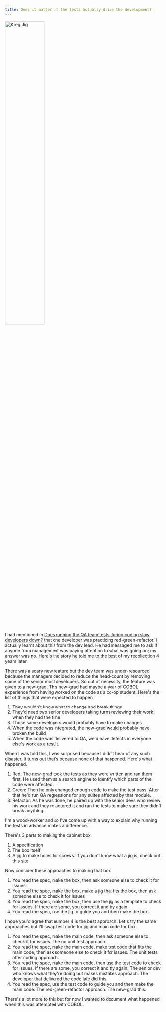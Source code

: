 ```yaml
---
title: Does it matter if the tests actually drive the development?
---
```


<a href="https://www.kregtool.com/shop/pocket-hole-joinery/pocket-hole-jigs/kreg-pocket-hole-jig-k4/K4.html" target="_blank">
    <img src="{{ site.baseurl }}/assets/images/jig.jpg" alt="Kreg Jig" title="Kreg Jig" style="width:50%; display: block;" />
</a>

I had mentioned in [Does running the QA team tests during coding slow developers down?](2) that one developer was practicing red-green-refactor.
I actually learnt about this from the dev lead.
He had messaged me to ask if anyone from management was paying attention to what was going on; my answer was no.
Here's the story he told me to the best of my recollection 4 years later.

There was a scary new feature but the dev team was under-resourced because the managers decided to reduce the head-count by removing some of the senior most developers.
So out of necessity, the feature was given to a new-grad.
This new-grad had maybe a year of COBOL experience from having worked on the code as a co-op student.
Here's the list of things that were expected to happen

1. They wouldn't know what to change and break things
2. They'd need two senior developers taking turns reviewing their work when they had the time
3. Those same developers would probably have to make changes
4. When the code was integrated, the new-grad would probably have broken the build
5. When the code was delivered to QA, we'd have defects in everyone else's work as a result.

When I was told this, I was surprised because I didn't hear of any such disaster.
It turns out that's because none of that happened.
Here's what happened.

1. Red: The new-grad took the tests as they were written and ran them first. He used them as a search engine to identify which parts of the code were affected.
2. Green: Then he only changed enough code to make the test pass. After that he'd run QA regressions for any suites affected by that module.
3. Refactor: As he was done, he paired up with the senior devs who review his work and they refactored it and ran the tests to make sure they didn't break anything.

I'm a wood-worker and so I've come up with a way to explain why running the tests in advance makes a difference.

There's 3 parts to making the cabinet box.
1. A specification
2. The box itself
3. A jig to make holes for screws. If you don't know what a jig is, check out this [site](https://www.kregtool.com/)

Now consider these approaches to making that box

1. You read the spec, make the box, then ask someone else to check it for issues
2. You read the spec, make the box, make a jig that fits the box, then ask someone else to check it for issues
3. You read the spec, make the box, then use the jig as a template to check for issues. If there are some, you correct it and try again.
4. You read the spec, use the jig to guide you and then make the box.

I hope you'd agree that number 4 is the best approach. Let's try the same approaches but I'll swap test code for jig and main code for box

1. You read the spec, make the main code, then ask someone else to check it for issues. The no unit test approach.
2. You read the spec, make the main code, make test code that fits the main code, then ask someone else to check it for issues. The unit tests after coding approach.
3. You read the spec, make the main code, then use the test code to check for issues. If there are some, you correct it and try again. The senior dev who knows what they're doing but makes mistakes approach. The developer that delivered the code late did this.
4. You read the spec, use the test code to guide you and then make the main code. The red-green-refactor approach. The new-grad this.

There's a lot more to this but for now I wanted to document what happened when this was attempted with COBOL.
